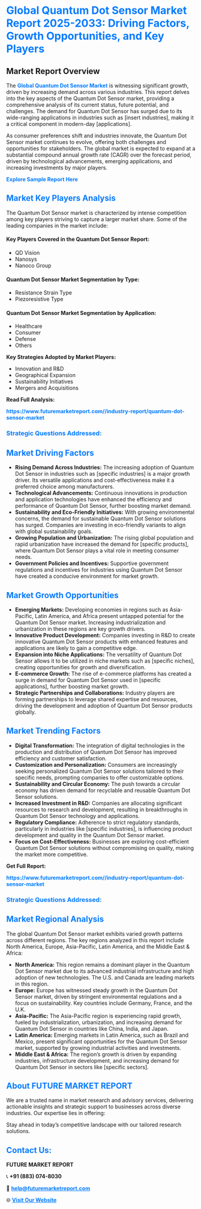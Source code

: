 <h1 style="color: #007BFF;">Global Quantum Dot Sensor Market Report 2025-2033: Driving Factors, Growth Opportunities, and Key Players</h1>

<section id="overview">
<h2>Market Report Overview</h2>
<p>The <a href="https://www.futuremarketreport.com//industry-report/quantum-dot-sensor-market" style="color: #007BFF; text-decoration: none;"><strong>Global Quantum Dot Sensor Market</strong></a> is witnessing significant growth, driven by increasing demand across various industries. This report delves into the key aspects of the Quantum Dot Sensor market, providing a comprehensive analysis of its current status, future potential, and challenges. The demand for Quantum Dot Sensor has surged due to its wide-ranging applications in industries such as [insert industries], making it a critical component in modern-day [applications].</p>
<p>As consumer preferences shift and industries innovate, the Quantum Dot Sensor market continues to evolve, offering both challenges and opportunities for stakeholders. The global market is expected to expand at a substantial compound annual growth rate (CAGR) over the forecast period, driven by technological advancements, emerging applications, and increasing investments by major players.</p>
</section>

<section id="overview">
<p><a href="https://www.futuremarketreport.com//request-sample/reportId=76571" style="color: #007BFF; text-decoration: none;"><strong>Explore Sample Report Here</strong></a></p>
</section>

<section id="key-players">
<h2 style="color: #007BFF;">Market Key Players Analysis</h2>
<p>The Quantum Dot Sensor market is characterized by intense competition among key players striving to capture a larger market share. Some of the leading companies in the market include:</p>
<h4>Key Players Covered in the Quantum Dot Sensor Report:</h4>
<ul><li>QD Vision</li><li>Nanosys</li><li>Nanoco Group</li></ul>
<h4>Quantum Dot Sensor Market Segmentation by Type:</h4>
<ul><li>Resistance Strain Type</li><li>Piezoresistive Type</li></ul>

<h4>Quantum Dot Sensor Market Segmentation by Application:</h4>
<ul><li>Healthcare</li><li>Consumer</li><li>Defense</li><li>Others</li></ul>
<p><strong>Key Strategies Adopted by Market Players:</strong></p>
<ul>
<li>Innovation and R&D</li>
<li>Geographical Expansion</li>
<li>Sustainability Initiatives</li>
<li>Mergers and Acquisitions</li>
</ul>
</section>

<section>
<p><strong>Read Full Analysis: </strong></p><a href="https://www.futuremarketreport.com//industry-report/quantum-dot-sensor-market" style="color: #007BFF; text-decoration: none;"><strong>https://www.futuremarketreport.com//industry-report/quantum-dot-sensor-market</strong></a>
<h3 style="color: #007BFF;">Strategic Questions Addressed:</h3>
</section>

<section id="driving-factors">
<h2 style="color: #007BFF;">Market Driving Factors</h2>
<ul>
<li><strong>Rising Demand Across Industries:</strong> The increasing adoption of Quantum Dot Sensor in industries such as [specific industries] is a major growth driver. Its versatile applications and cost-effectiveness make it a preferred choice among manufacturers.</li>
<li><strong>Technological Advancements:</strong> Continuous innovations in production and application technologies have enhanced the efficiency and performance of Quantum Dot Sensor, further boosting market demand.</li>
<li><strong>Sustainability and Eco-Friendly Initiatives:</strong> With growing environmental concerns, the demand for sustainable Quantum Dot Sensor solutions has surged. Companies are investing in eco-friendly variants to align with global sustainability goals.</li>
<li><strong>Growing Population and Urbanization:</strong> The rising global population and rapid urbanization have increased the demand for [specific products], where Quantum Dot Sensor plays a vital role in meeting consumer needs.</li>
<li><strong>Government Policies and Incentives:</strong> Supportive government regulations and incentives for industries using Quantum Dot Sensor have created a conducive environment for market growth.</li>
</ul>
</section>

<section id="growth-opportunities">
<h2 style="color: #007BFF;">Market Growth Opportunities</h2>
<ul>
<li><strong>Emerging Markets:</strong> Developing economies in regions such as Asia-Pacific, Latin America, and Africa present untapped potential for the Quantum Dot Sensor market. Increasing industrialization and urbanization in these regions are key growth drivers.</li>
<li><strong>Innovative Product Development:</strong> Companies investing in R&D to create innovative Quantum Dot Sensor products with enhanced features and applications are likely to gain a competitive edge.</li>
<li><strong>Expansion into Niche Applications:</strong> The versatility of Quantum Dot Sensor allows it to be utilized in niche markets such as [specific niches], creating opportunities for growth and diversification.</li>
<li><strong>E-commerce Growth:</strong> The rise of e-commerce platforms has created a surge in demand for Quantum Dot Sensor used in [specific applications], further boosting market growth.</li>
<li><strong>Strategic Partnerships and Collaborations:</strong> Industry players are forming partnerships to leverage shared expertise and resources, driving the development and adoption of Quantum Dot Sensor products globally.</li>
</ul>
</section>

<section id="trending-factors">
<h2 style="color: #007BFF;">Market Trending Factors</h2>
<ul>
<li><strong>Digital Transformation:</strong> The integration of digital technologies in the production and distribution of Quantum Dot Sensor has improved efficiency and customer satisfaction.</li>
<li><strong>Customization and Personalization:</strong> Consumers are increasingly seeking personalized Quantum Dot Sensor solutions tailored to their specific needs, prompting companies to offer customizable options.</li>
<li><strong>Sustainability and Circular Economy:</strong> The push towards a circular economy has driven demand for recyclable and reusable Quantum Dot Sensor solutions.</li>
<li><strong>Increased Investment in R&D:</strong> Companies are allocating significant resources to research and development, resulting in breakthroughs in Quantum Dot Sensor technology and applications.</li>
<li><strong>Regulatory Compliance:</strong> Adherence to strict regulatory standards, particularly in industries like [specific industries], is influencing product development and quality in the Quantum Dot Sensor market.</li>
<li><strong>Focus on Cost-Effectiveness:</strong> Businesses are exploring cost-efficient Quantum Dot Sensor solutions without compromising on quality, making the market more competitive.</li>
</ul>
</section>

<section>
<p><strong>Get Full Report: </strong></p><a href="https://www.futuremarketreport.com//industry-report/quantum-dot-sensor-market" style="color: #007BFF; text-decoration: none;"><strong>https://www.futuremarketreport.com//industry-report/quantum-dot-sensor-market</strong></a>
<h3 style="color: #007BFF;">Strategic Questions Addressed:</h3>
</section>


<section id="regional-analysis">
<h2 style="color: #007BFF;">Market Regional Analysis</h2>
<p>The global Quantum Dot Sensor market exhibits varied growth patterns across different regions. The key regions analyzed in this report include North America, Europe, Asia-Pacific, Latin America, and the Middle East & Africa:</p>
<ul>
<li><strong>North America:</strong> This region remains a dominant player in the Quantum Dot Sensor market due to its advanced industrial infrastructure and high adoption of new technologies. The U.S. and Canada are leading markets in this region.</li>
<li><strong>Europe:</strong> Europe has witnessed steady growth in the Quantum Dot Sensor market, driven by stringent environmental regulations and a focus on sustainability. Key countries include Germany, France, and the U.K.</li>
<li><strong>Asia-Pacific:</strong> The Asia-Pacific region is experiencing rapid growth, fueled by industrialization, urbanization, and increasing demand for Quantum Dot Sensor in countries like China, India, and Japan.</li>
<li><strong>Latin America:</strong> Emerging markets in Latin America, such as Brazil and Mexico, present significant opportunities for the Quantum Dot Sensor market, supported by growing industrial activities and investments.</li>
<li><strong>Middle East & Africa:</strong> The region’s growth is driven by expanding industries, infrastructure development, and increasing demand for Quantum Dot Sensor in sectors like [specific sectors].</li>
</ul>
</section>

<footer>
<h2 style="color: #007BFF;">About FUTURE MARKET REPORT</h2>
<p>We are a trusted name in market research and advisory services, delivering actionable insights and strategic support to businesses across diverse industries. Our expertise lies in offering:</p>

<p>Stay ahead in today’s competitive landscape with our tailored research solutions.</p>

<h2 style="color: #007BFF;">Contact Us:</h2>
<p><strong>FUTURE MARKET REPORT</strong></p>
<p>📞 <strong>+91 (883) 074-8030</strong></p>
<p>📧 <strong><a href="mailto:help@futuremarketreport.com" style="color: #007BFF;">help@futuremarketreport.com</a></strong></p>
<p>🌐 <strong><a href="https://www.futuremarketreport.com/" style="color: #007BFF;">Visit Our Website</a></strong></p>
</footer>